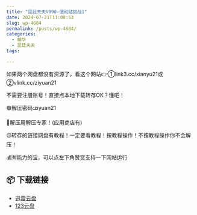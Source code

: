 ```yaml
---
title: "昆廷夫夫V090-便利贴挑战1"
date: 2024-07-21T11:08:53
slug: wp-4684
permalink: /posts/wp-4684/
categories:
  - 精华
  - 昆廷夫夫
tags:

---
```


如果两个网盘都没有资源了，看这个网站👉①link3.cc/xianyu21或②vlink.cc/ziyuan21

不需要注册账号！直接点本地下载转存OK？懂吧！

🟢解压密码:ziyuan21

🔵解压用解压专家！(应用商店有)

🟡转存的链接网盘有教程！一定要看教程！按教程操作！不按教程操作你不会解压！

💰🈶能力的宝，可以点左下角赞赏支持一下网站运行

## 📦 下载链接
- [迅雷云盘](https://blziyuan21.com/pay-download/4684?key=9d31b2fb42&down_id=0)
- [123云盘](https://blziyuan21.com/pay-download/4684?key=9d31b2fb42&down_id=1)

